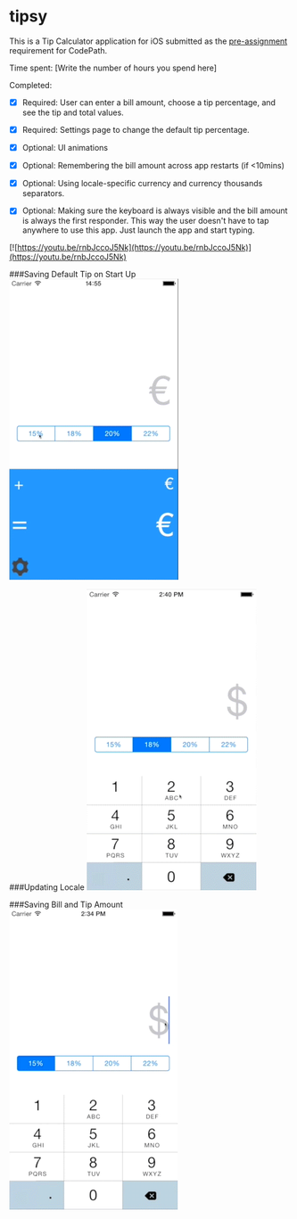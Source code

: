 # tipsy

This is a Tip Calculator application for iOS submitted as the [pre-assignment](https://gist.github.com/timothy1ee/7747214) requirement for CodePath.

Time spent: [Write the number of hours you spend here]

Completed:

* [x] Required: User can enter a bill amount, choose a tip percentage, and see the tip and total values.
* [x] Required: Settings page to change the default tip percentage.
* [x] Optional: UI animations
* [x] Optional: Remembering the bill amount across app restarts (if <10mins)
* [x] Optional: Using locale-specific currency and currency thousands separators.
* [x] Optional: Making sure the keyboard is always visible and the bill amount is always the first responder. This way the user doesn't have to tap anywhere to use this app. Just launch the app and start typing.



[![https://youtu.be/rnbJccoJ5Nk](https://youtu.be/rnbJccoJ5Nk)](https://youtu.be/rnbJccoJ5Nk)

###Saving Default Tip on Start Up
![Video Walkthrough Saving Default](https://github.com/moog16/tipsy/blob/master/videoWalkthrough/default.gif)

###Updating Locale
![Video Walkthrough Update Locale](https://github.com/moog16/tipsy/blob/master/videoWalkthrough/locale.gif)

###Saving Bill and Tip Amount
![Video Walkthrough Saving Tip and Bill Amount](https://github.com/moog16/tipsy/blob/master/videoWalkthrough/saveState.gif)

